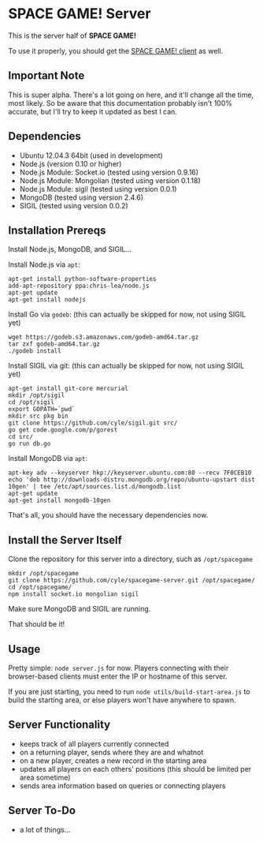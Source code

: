 # SPACE GAME! Server

This is the server half of **SPACE GAME!**

To use it properly, you should get the [SPACE GAME! client](https://github.com/cyle/spacegame-client) as well.

## Important Note

This is super alpha. There's a lot going on here, and it'll change all the time, most likely. So be aware that this documentation probably isn't 100% accurate, but I'll try to keep it updated as best I can.

## Dependencies

- Ubuntu 12.04.3 64bit (used in development)
- Node.js (version 0.10 or higher)
- Node.js Module: Socket.io (tested using version 0.9.16)
- Node.js Module: Mongolian (tested using version 0.1.18)
- Node.js Module: sigil (tested using version 0.0.1)
- MongoDB (tested using version 2.4.6)
- SIGIL (tested using version 0.0.2)

## Installation Prereqs

Install Node.js, MongoDB, and SIGIL...

Install Node.js via `apt`:

    apt-get install python-software-properties
    add-apt-repository ppa:chris-lea/node.js
    apt-get update
    apt-get install nodejs

Install Go via `godeb`: (this can actually be skipped for now, not using SIGIL yet)

    wget https://godeb.s3.amazonaws.com/godeb-amd64.tar.gz
    tar zxf godeb-amd64.tar.gz
    ./godeb install

Install SIGIL via git: (this can actually be skipped for now, not using SIGIL yet)

    apt-get install git-core mercurial
    mkdir /opt/sigil
    cd /opt/sigil
    export GOPATH=`pwd`
    mkdir src pkg bin
    git clone https://github.com/cyle/sigil.git src/
    go get code.google.com/p/gorest
    cd src/
    go run db.go

Install MongoDB via `apt`:

    apt-key adv --keyserver hkp://keyserver.ubuntu.com:80 --recv 7F0CEB10
    echo 'deb http://downloads-distro.mongodb.org/repo/ubuntu-upstart dist 10gen' | tee /etc/apt/sources.list.d/mongodb.list
    apt-get update
    apt-get install mongodb-10gen

That's all, you should have the necessary dependencies now.

## Install the Server Itself

Clone the repository for this server into a directory, such as `/opt/spacegame`

    mkdir /opt/spacegame
    git clone https://github.com/cyle/spacegame-server.git /opt/spacegame/
    cd /opt/spacegame/
    npm install socket.io mongolian sigil

Make sure MongoDB and SIGIL are running.

That should be it!

## Usage

Pretty simple: `node server.js` for now. Players connecting with their browser-based clients must enter the IP or hostname of this server.

If you are just starting, you need to run `node utils/build-start-area.js` to build the starting area, or else players won't have anywhere to spawn.

## Server Functionality

- keeps track of all players currently connected
- on a returning player, sends where they are and whatnot
- on a new player, creates a new record in the starting area
- updates all players on each others' positions (this should be limited per area sometime)
- sends area information based on queries or connecting players

## Server To-Do

- a lot of things...